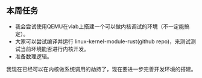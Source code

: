 ## 本周任务

* 我会尝试使用QEMU在vlab上搭建一个可以做内核调试的环境（不一定能搞定）。
* 大家可以尝试编译并运行 linux-kernel-module-rust(github repo)，来测试测试当前环境能否进行内核开发。
* 准备数理逻辑。

我现在已经可以在内核做系统调用的劫持了，现在要进一步完善开发环境的搭建。

